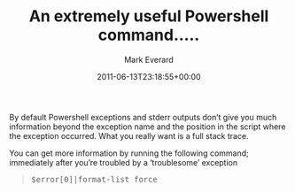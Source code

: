 ﻿---
title: 'An extremely useful Powershell command&#8230;..'
date: 2011-06-13T23:18:55+00:00
author: Mark Everard
layout: post
permalink: /2011/06/13/an-extremely-useful-powershell-command/
dsq_thread_id:
  - "1785457274"
categories:
  - Technology
---
By default Powershell exceptions and stderr outputs don&#8217;t give you much information beyond the exception name and the position in the script where the exception occurred. What you really want is a full stack trace.

You can get more information by running the following command; immediately after you&#8217;re troubled by a &#8216;troublesome&#8217; exception

> <pre>$error[0]|format-list force</pre>